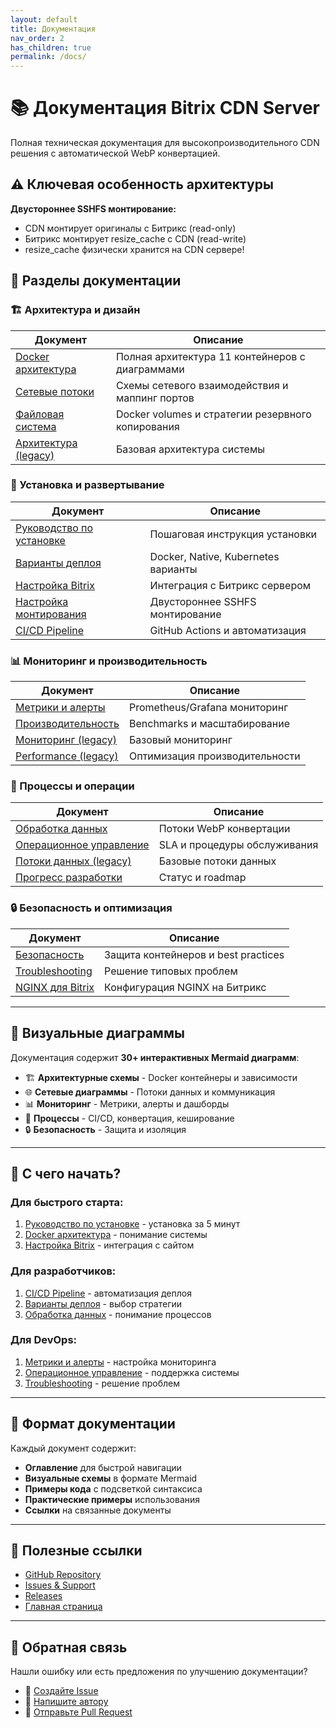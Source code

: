 ```yaml
---
layout: default
title: Документация
nav_order: 2
has_children: true
permalink: /docs/
---
```


# 📚 Документация Bitrix CDN Server

Полная техническая документация для высокопроизводительного CDN решения с автоматической WebP конвертацией.

## ⚠️ Ключевая особенность архитектуры

**Двустороннее SSHFS монтирование:**
- CDN монтирует оригиналы с Битрикс (read-only)
- Битрикс монтирует resize_cache с CDN (read-write)
- resize_cache физически хранится на CDN сервере!

## 🎯 Разделы документации

### 🏗️ Архитектура и дизайн

| Документ | Описание |
|----------|----------|
| [Docker архитектура](./DOCKER_ARCHITECTURE.md) | Полная архитектура 11 контейнеров с диаграммами |
| [Сетевые потоки](./NETWORK_FLOWS.md) | Схемы сетевого взаимодействия и маппинг портов |
| [Файловая система](./VOLUMES_FILESYSTEM.md) | Docker volumes и стратегии резервного копирования |
| [Архитектура (legacy)](./ARCHITECTURE.md) | Базовая архитектура системы |

### 🚀 Установка и развертывание

| Документ | Описание |
|----------|----------|
| [Руководство по установке](./INSTALL.md) | Пошаговая инструкция установки |
| [Варианты деплоя](./DEPLOYMENT_VARIANTS.md) | Docker, Native, Kubernetes варианты |
| [Настройка Bitrix](./BITRIX_SETUP.md) | Интеграция с Битрикс сервером |
| [Настройка монтирования](./BITRIX_MOUNT_SETUP.md) | Двустороннее SSHFS монтирование |
| [CI/CD Pipeline](./CI_CD_PIPELINE.md) | GitHub Actions и автоматизация |

### 📊 Мониторинг и производительность

| Документ | Описание |
|----------|----------|
| [Метрики и алерты](./MONITORING_METRICS.md) | Prometheus/Grafana мониторинг |
| [Производительность](./PERFORMANCE_SCALING.md) | Benchmarks и масштабирование |
| [Мониторинг (legacy)](./MONITORING.md) | Базовый мониторинг |
| [Performance (legacy)](./PERFORMANCE.md) | Оптимизация производительности |

### 🔄 Процессы и операции

| Документ | Описание |
|----------|----------|
| [Обработка данных](./DATA_PROCESSING_FLOWS.md) | Потоки WebP конвертации |
| [Операционное управление](./OPERATIONAL_MANAGEMENT.md) | SLA и процедуры обслуживания |
| [Потоки данных (legacy)](./DATA_FLOW.md) | Базовые потоки данных |
| [Прогресс разработки](./DEVELOPMENT_PROGRESS.md) | Статус и roadmap |

### 🔒 Безопасность и оптимизация

| Документ | Описание |
|----------|----------|
| [Безопасность](./SECURITY_OPTIMIZATION.md) | Защита контейнеров и best practices |
| [Troubleshooting](./TROUBLESHOOTING.md) | Решение типовых проблем |
| [NGINX для Bitrix](./BITRIX_SERVER_NGINX.md) | Конфигурация NGINX на Битрикс |

---

## 🎨 Визуальные диаграммы

Документация содержит **30+ интерактивных Mermaid диаграмм**:

- 🏗️ **Архитектурные схемы** - Docker контейнеры и зависимости
- 🌐 **Сетевые диаграммы** - Потоки данных и коммуникация
- 📊 **Мониторинг** - Метрики, алерты и дашборды
- 🔄 **Процессы** - CI/CD, конвертация, кеширование
- 🔒 **Безопасность** - Защита и изоляция

---

## 🚀 С чего начать?

### Для быстрого старта:
1. [Руководство по установке](./INSTALL.md) - установка за 5 минут
2. [Docker архитектура](./DOCKER_ARCHITECTURE.md) - понимание системы
3. [Настройка Bitrix](./BITRIX_SETUP.md) - интеграция с сайтом

### Для разработчиков:
1. [CI/CD Pipeline](./CI_CD_PIPELINE.md) - автоматизация деплоя
2. [Варианты деплоя](./DEPLOYMENT_VARIANTS.md) - выбор стратегии
3. [Обработка данных](./DATA_PROCESSING_FLOWS.md) - понимание процессов

### Для DevOps:
1. [Метрики и алерты](./MONITORING_METRICS.md) - настройка мониторинга
2. [Операционное управление](./OPERATIONAL_MANAGEMENT.md) - поддержка системы
3. [Troubleshooting](./TROUBLESHOOTING.md) - решение проблем

---

## 📖 Формат документации

Каждый документ содержит:
- **Оглавление** для быстрой навигации
- **Визуальные схемы** в формате Mermaid
- **Примеры кода** с подсветкой синтаксиса
- **Практические примеры** использования
- **Ссылки** на связанные документы

---

## 🔗 Полезные ссылки

- [GitHub Repository](https://github.com/AAChibilyaev/bitrix-cdn)
- [Issues & Support](https://github.com/AAChibilyaev/bitrix-cdn/issues)
- [Releases](https://github.com/AAChibilyaev/bitrix-cdn/releases)
- [Главная страница](../)

---

## 📝 Обратная связь

Нашли ошибку или есть предложения по улучшению документации?

- 🐛 [Создайте Issue](https://github.com/AAChibilyaev/bitrix-cdn/issues/new)
- 📧 [Напишите автору](mailto:info@aachibilyaev.com)
- 🔀 [Отправьте Pull Request](https://github.com/AAChibilyaev/bitrix-cdn/pulls)